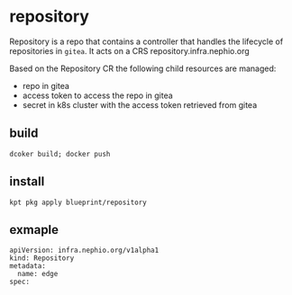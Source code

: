 # repository

Repository is a repo that contains a controller that handles the lifecycle of repositories in `gitea`.
It acts on a CRS repository.infra.nephio.org

Based on the Repository CR the following child resources are managed:
- repo in gitea
- access token to access the repo in gitea
- secret in k8s cluster with the access token retrieved from gitea

## build

```
dcoker build; docker push
```

## install

```
kpt pkg apply blueprint/repository
```

## exmaple

```
apiVersion: infra.nephio.org/v1alpha1
kind: Repository
metadata:
  name: edge
spec:
```